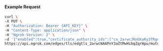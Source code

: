 <!-- Code generated for API Clients. DO NOT EDIT. -->

#### Example Request

```bash
curl \
-X PUT \
-H "Authorization: Bearer {API_KEY}" \
-H "Content-Type: application/json" \
-H "Ngrok-Version: 2" \
-d '{"enabled":true,"certificate_authority_ids":["ca_2arwcJKnUXaKy3TRgomyTP9xXLZ"]}' \
https://api.ngrok.com/edges/tls/edgtls_2arwcNAAPnY3aZtMwHibqZqrHpu/mutual_tls
```
